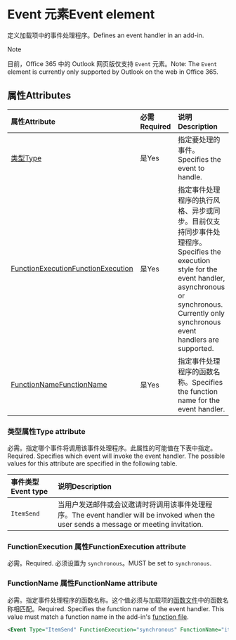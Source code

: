 # <a name="event-element"></a><span data-ttu-id="fc8f1-101">Event 元素</span><span class="sxs-lookup"><span data-stu-id="fc8f1-101">Event element</span></span>

<span data-ttu-id="fc8f1-102">定义加载项中的事件处理程序。</span><span class="sxs-lookup"><span data-stu-id="fc8f1-102">Defines an event handler in an add-in.</span></span>

> [!NOTE] 
> <span data-ttu-id="fc8f1-103">目前，Office 365 中的  Outlook 网页版仅支持 `Event` 元素。</span><span class="sxs-lookup"><span data-stu-id="fc8f1-103">Note: The `Event` element is currently only supported by Outlook on the web in Office 365.</span></span>

## <a name="attributes"></a><span data-ttu-id="fc8f1-104">属性</span><span class="sxs-lookup"><span data-stu-id="fc8f1-104">Attributes</span></span>

|  <span data-ttu-id="fc8f1-105">属性</span><span class="sxs-lookup"><span data-stu-id="fc8f1-105">Attribute</span></span>  |  <span data-ttu-id="fc8f1-106">必需</span><span class="sxs-lookup"><span data-stu-id="fc8f1-106">Required</span></span>  |  <span data-ttu-id="fc8f1-107">说明</span><span class="sxs-lookup"><span data-stu-id="fc8f1-107">Description</span></span>  |
|:-----|:-----|:-----|
|  [<span data-ttu-id="fc8f1-108">类型</span><span class="sxs-lookup"><span data-stu-id="fc8f1-108">Type</span></span>](#type-attribute)  |  <span data-ttu-id="fc8f1-109">是</span><span class="sxs-lookup"><span data-stu-id="fc8f1-109">Yes</span></span>  | <span data-ttu-id="fc8f1-110">指定要处理的事件。</span><span class="sxs-lookup"><span data-stu-id="fc8f1-110">Specifies the event to handle.</span></span> |
|  [<span data-ttu-id="fc8f1-111">FunctionExecution</span><span class="sxs-lookup"><span data-stu-id="fc8f1-111">FunctionExecution</span></span>](#functionexecution-attribute)  |  <span data-ttu-id="fc8f1-112">是</span><span class="sxs-lookup"><span data-stu-id="fc8f1-112">Yes</span></span>  | <span data-ttu-id="fc8f1-p101">指定事件处理程序的执行风格、异步或同步。目前仅支持同步事件处理程序。</span><span class="sxs-lookup"><span data-stu-id="fc8f1-p101">Specifies the execution style for the event handler, asynchronous or synchronous. Currently only synchronous event handlers are supported.</span></span> |
|  [<span data-ttu-id="fc8f1-115">FunctionName</span><span class="sxs-lookup"><span data-stu-id="fc8f1-115">FunctionName</span></span>](#functionname-attribute)  |  <span data-ttu-id="fc8f1-116">是</span><span class="sxs-lookup"><span data-stu-id="fc8f1-116">Yes</span></span>  | <span data-ttu-id="fc8f1-117">指定事件处理程序的函数名称。</span><span class="sxs-lookup"><span data-stu-id="fc8f1-117">Specifies the function name for the event handler.</span></span> |

### <a name="type-attribute"></a><span data-ttu-id="fc8f1-118">类型属性</span><span class="sxs-lookup"><span data-stu-id="fc8f1-118">Type attribute</span></span>

<span data-ttu-id="fc8f1-p102">必需。指定哪个事件将调用该事件处理程序。此属性的可能值在下表中指定。</span><span class="sxs-lookup"><span data-stu-id="fc8f1-p102">Required. Specifies which event will invoke the event handler. The possible values for this attribute are specified in the following table.</span></span>

|  <span data-ttu-id="fc8f1-122">事件类型</span><span class="sxs-lookup"><span data-stu-id="fc8f1-122">Event type</span></span>  |  <span data-ttu-id="fc8f1-123">说明</span><span class="sxs-lookup"><span data-stu-id="fc8f1-123">Description</span></span>  |
|:-----|:-----|
|  `ItemSend`  |  <span data-ttu-id="fc8f1-124">当用户发送邮件或会议邀请时将调用该事件处理程序。</span><span class="sxs-lookup"><span data-stu-id="fc8f1-124">The event handler will be invoked when the user sends a message or meeting invitation.</span></span>  |

### <a name="functionexecution-attribute"></a><span data-ttu-id="fc8f1-125">FunctionExecution 属性</span><span class="sxs-lookup"><span data-stu-id="fc8f1-125">FunctionExecution attribute</span></span>

<span data-ttu-id="fc8f1-126">必需。</span><span class="sxs-lookup"><span data-stu-id="fc8f1-126">Required.</span></span> <span data-ttu-id="fc8f1-127">必须设置为 `synchronous`。</span><span class="sxs-lookup"><span data-stu-id="fc8f1-127">MUST be set to `synchronous`.</span></span>

### <a name="functionname-attribute"></a><span data-ttu-id="fc8f1-128">FunctionName 属性</span><span class="sxs-lookup"><span data-stu-id="fc8f1-128">FunctionName attribute</span></span>

<span data-ttu-id="fc8f1-p104">必需。指定事件处理程序的函数名称。这个值必须与加载项的[函数文件](functionfile.md)中的函数名称相匹配。</span><span class="sxs-lookup"><span data-stu-id="fc8f1-p104">Required. Specifies the function name of the event handler. This value must match a function name in the add-in's [function file](functionfile.md).</span></span>

```xml
<Event Type="ItemSend" FunctionExecution="synchronous" FunctionName="itemSendHandler" /> 
```